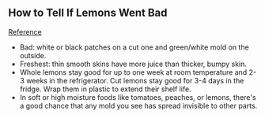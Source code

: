## How to Tell If Lemons Went Bad
[Reference](https://www.leaf.tv/articles/how-to-tell-if-lemons-went-bad/)

- Bad: white or black patches on a cut one and green/white mold on the outside.
- Freshest: thin smooth skins have more juice than thicker, bumpy skin.
- Whole lemons stay good for up to one week at room temperature and 2-3 weeks in the refrigerator. Cut lemons stay good for 3-4 days in the fridge. Wrap them in plastic to extend their shelf life.
- In soft or high moisture foods like tomatoes, peaches, or lemons, there's a good chance that any mold you see has spread invisible to other parts.
